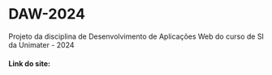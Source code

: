 # DAW-2024
Projeto da disciplina de Desenvolvimento de Aplicações Web do curso de SI da Unimater - 2024


#### Link do site: 
